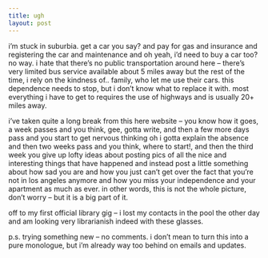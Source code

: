 ```yaml
---
title: ugh    
layout: post
---
```


i&#8217;m stuck in suburbia. get a car you say? and pay for gas and insurance and registering the car and maintenance and oh yeah, i&#8217;d need to buy a car too? no way. i hate that there&#8217;s no public transportation around here &#8211; there&#8217;s very limited bus service available about 5 miles away but the rest of the time, i rely on the kindness of.. family, who let me use their cars. this dependence needs to stop, but i don&#8217;t know what to replace it with. most everything i have to get to requires the use of highways and is usually 20+ miles away. 

i&#8217;ve taken quite a long break from this here website &#8211; you know how it goes, a week passes and you think, gee, gotta write, and then a few more days pass and you start to get nervous thinking oh i gotta explain the absence and then two weeks pass and you think, where to start!, and then the third week you give up lofty ideas about posting pics of all the nice and interesting things that have happened and instead post a little something about how sad you are and how you just can&#8217;t get over the fact that you&#8217;re not in los angeles anymore and how you miss your independence and your apartment as much as ever. in other words, this is not the whole picture, don&#8217;t worry &#8211; but it is a big part of it.

off to my first official library gig &#8211; i lost my contacts in the pool the other day and am looking very librarianish indeed with these glasses. 

p.s. trying something new &#8211; no comments. i don&#8217;t mean to turn this into a pure monologue, but i&#8217;m already way too behind on emails and updates.